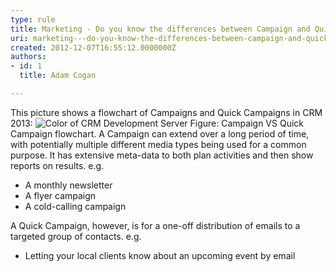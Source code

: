 ```yaml
---
type: rule
title: Marketing - Do you know the differences between Campaign and Quick Campaign in CRM 2013?
uri: marketing---do-you-know-the-differences-between-campaign-and-quick-campaign-in-crm-2013
created: 2012-12-07T16:55:12.0000000Z
authors:
- id: 1
  title: Adam Cogan

---
```


 
​​This picture shows a flowchart of Campaigns and Quick Campaigns in CRM 2013:
 ![Color of CRM Development Server](/Communication/RulesToBetterCRMForUsers/PublishingImages/CampaignVSQuickCampaign.jpg) Figure: Campaign VS Quick Campaign flowchart.
A Campaign can extend over a long period of time, with potentially multiple different media types being used for a common purpose. It has extensive meta-data to both plan activities and then show rep​orts on results.​ e.g.

- ​​A monthly newsletter
- A flyer campaign
- A cold-calling campaign


A Quick Campaign, however, is for a one-off distribution of emails to a targeted group of contacts. e.g.

- ​Letting your local clients know about an upcoming event by email​


